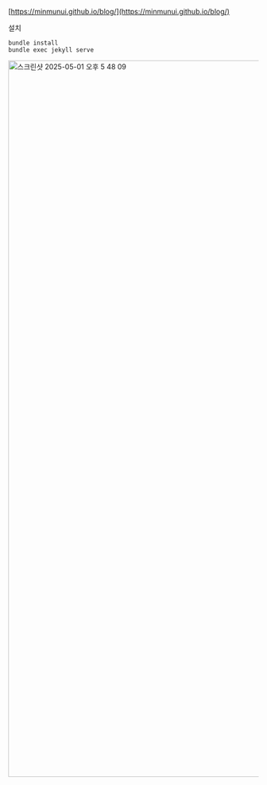 [https://minmunui.github.io/blog/](https://minmunui.github.io/blog/)

설치
```shell
bundle install
bundle exec jekyll serve
```

<img width="1440" alt="스크린샷 2025-05-01 오후 5 48 09" src="https://github.com/user-attachments/assets/89a9f298-43ff-4929-9668-950a0d38597d" />
